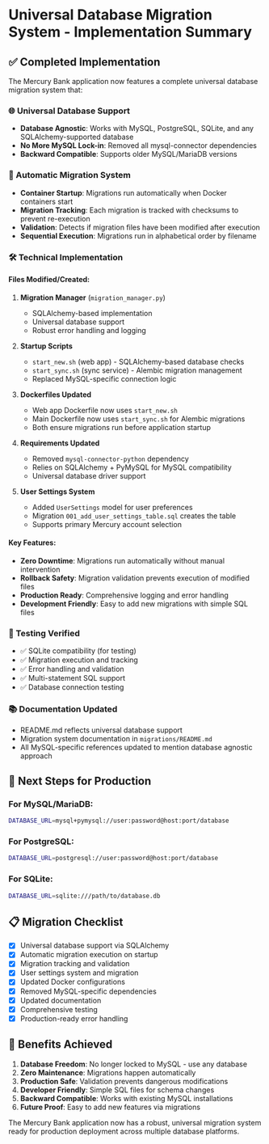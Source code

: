 # Universal Database Migration System - Implementation Summary

## ✅ Completed Implementation

The Mercury Bank application now features a complete universal database migration system that:

### 🌐 Universal Database Support
- **Database Agnostic**: Works with MySQL, PostgreSQL, SQLite, and any SQLAlchemy-supported database
- **No More MySQL Lock-in**: Removed all mysql-connector dependencies
- **Backward Compatible**: Supports older MySQL/MariaDB versions

### 🔄 Automatic Migration System
- **Container Startup**: Migrations run automatically when Docker containers start
- **Migration Tracking**: Each migration is tracked with checksums to prevent re-execution
- **Validation**: Detects if migration files have been modified after execution
- **Sequential Execution**: Migrations run in alphabetical order by filename

### 🛠️ Technical Implementation

#### Files Modified/Created:
1. **Migration Manager** (`migration_manager.py`)
   - SQLAlchemy-based implementation
   - Universal database support
   - Robust error handling and logging

2. **Startup Scripts**
   - `start_new.sh` (web app) - SQLAlchemy-based database checks
   - `start_sync.sh` (sync service) - Alembic migration management
   - Replaced MySQL-specific connection logic

3. **Dockerfiles Updated**
   - Web app Dockerfile now uses `start_new.sh`
   - Main Dockerfile now uses `start_sync.sh` for Alembic migrations
   - Both ensure migrations run before application startup

4. **Requirements Updated**
   - Removed `mysql-connector-python` dependency
   - Relies on SQLAlchemy + PyMySQL for MySQL compatibility
   - Universal database driver support

5. **User Settings System**
   - Added `UserSettings` model for user preferences
   - Migration `001_add_user_settings_table.sql` creates the table
   - Supports primary Mercury account selection

#### Key Features:
- **Zero Downtime**: Migrations run automatically without manual intervention
- **Rollback Safety**: Migration validation prevents execution of modified files
- **Production Ready**: Comprehensive logging and error handling
- **Development Friendly**: Easy to add new migrations with simple SQL files

### 🧪 Testing Verified
- ✅ SQLite compatibility (for testing)
- ✅ Migration execution and tracking
- ✅ Error handling and validation
- ✅ Multi-statement SQL support
- ✅ Database connection testing

### 📚 Documentation Updated
- README.md reflects universal database support
- Migration system documentation in `migrations/README.md`
- All MySQL-specific references updated to mention database agnostic approach

## 🚀 Next Steps for Production

### For MySQL/MariaDB:
```bash
DATABASE_URL=mysql+pymysql://user:password@host:port/database
```

### For PostgreSQL:
```bash
DATABASE_URL=postgresql://user:password@host:port/database
```

### For SQLite:
```bash
DATABASE_URL=sqlite:///path/to/database.db
```

## 📋 Migration Checklist

- [x] Universal database support via SQLAlchemy
- [x] Automatic migration execution on startup
- [x] Migration tracking and validation
- [x] User settings system and migration
- [x] Updated Docker configurations
- [x] Removed MySQL-specific dependencies
- [x] Updated documentation
- [x] Comprehensive testing
- [x] Production-ready error handling

## 🎯 Benefits Achieved

1. **Database Freedom**: No longer locked to MySQL - use any database
2. **Zero Maintenance**: Migrations happen automatically
3. **Production Safe**: Validation prevents dangerous modifications
4. **Developer Friendly**: Simple SQL files for schema changes
5. **Backward Compatible**: Works with existing MySQL installations
6. **Future Proof**: Easy to add new features via migrations

The Mercury Bank application now has a robust, universal migration system ready for production deployment across multiple database platforms.
